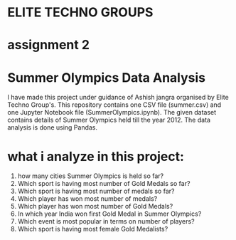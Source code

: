 # ELITE TECHNO GROUPS
# assignment 2
# Summer Olympics Data Analysis 
I have made this project under guidance of Ashish jangra organised by Elite Techno Group's.
This repository contains one CSV file (summer.csv) and one Jupyter Notebook file (SummerOlympics.ipynb).
The given dataset contains details of Summer Olympics held till the year 2012.
The data analysis is done using Pandas.

# what i analyze in this project:
1) how many cities Summer Olympics is held so far?
2) Which sport is having most number of Gold Medals so far?
3) Which sport is having most number of medals so far?
4) Which player has won most number of medals? 
5) Which player has won most number of Gold Medals?
6) In which year India won first Gold Medal in Summer Olympics?
7) Which event is most popular in terms on number of players?
8) Which sport is having most female Gold Medalists?
